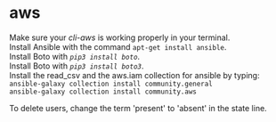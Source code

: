 # aws

Make sure your *cli-aws* is working properly in your terminal.<br>
Install Ansible with the command `apt-get install ansible`</i>.<br>
Install Boto with <i>`pip3 install boto`</i>.<br>
Install Boto with <i>`pip3 install boto3`</i>.<br>
Install the read_csv and the aws.iam collection for ansible by typing:<br>
`ansible-galaxy collection install community.general`<br>
`ansible-galaxy collection install community.aws`<br>

To delete users, change the term 'present' to 'absent' in the state line.<br>
